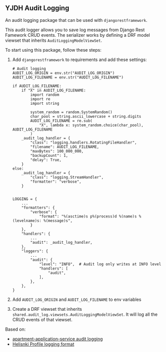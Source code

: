 ## YJDH Audit Logging

An audit logging package that can be used with `djangorestframework`.

This audit logger allows you to save log messages from Django Rest Famework CRUD events. The serializer works by defining a DRF model viewset that inherits `AuditLoggingModelViewSet`.

To start using this package, follow these steps:

1. Add `djangorestframework` to requirements and add these settings:
    ```
    # Audit logging
    AUDIT_LOG_ORIGIN = env.str("AUDIT_LOG_ORIGIN")
    AUDIT_LOG_FILENAME = env.str("AUDIT_LOG_FILENAME")

    if AUDIT_LOG_FILENAME:
        if "X" in AUDIT_LOG_FILENAME:
            import random
            import re
            import string
    
            system_random = random.SystemRandom()
            char_pool = string.ascii_lowercase + string.digits
            AUDIT_LOG_FILENAME = re.sub(
                "X", lambda x: system_random.choice(char_pool), AUDIT_LOG_FILENAME
            )
        _audit_log_handler = {
            "class": "logging.handlers.RotatingFileHandler",
            "filename": AUDIT_LOG_FILENAME,
            "maxBytes": 100_000_000,
            "backupCount": 1,
            "delay": True,
        }
    else:
        _audit_log_handler = {
            "class": "logging.StreamHandler",
            "formatter": "verbose",
        }
    
    
    LOGGING = {
        ...
        "formatters": {
            "verbose": {
                "format": "%(asctime)s p%(process)d %(name)s %(levelname)s: %(message)s",
            }
        },
        "handlers": {
            ...
            "audit": _audit_log_handler,
        },
        "loggers": {
            ...
            "audit": {
                "level": "INFO",  # Audit log only writes at INFO level
                "handlers": [
                    "audit",
                ],
            },
        },
    }
    ```

2. Add `AUDIT_LOG_ORIGIN` and `AUDIT_LOG_FILENAME` to env variables


3. Create a DRF viewset that inherits `shared.audit_log.viewsets.AuditLoggingModelViewSet`. It will log all the CRUD events of that viewset.


Based on:
- [apartment-application-service audit logging](https://github.com/City-of-Helsinki/apartment-application-service/tree/develop/audit_log)
- [Helisnki Profile logging format](https://helsinkisolutionoffice.atlassian.net/wiki/spaces/KAN/pages/416972828/Helsinki+profile+audit+logging#Profile-audit-log---CRUD-events---JSON-content-and-format)
